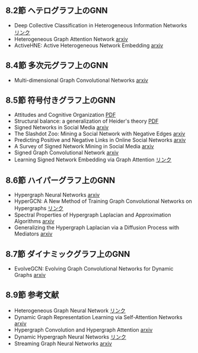 ## 8.2節 ヘテログラフ上のGNN
- Deep Collective Classification in Heterogeneous Information Networks [リンク](https://dl.acm.org/doi/10.1145/3178876.3186106)
- Heterogeneous Graph Attention Network [arxiv](https://arxiv.org/abs/1903.07293)
- ActiveHNE: Active Heterogeneous Network Embedding [arxiv](https://arxiv.org/abs/1905.05659)
## 8.4節 多次元グラフ上のGNN
- Multi-dimensional Graph Convolutional Networks [arxiv](https://arxiv.org/abs/1808.06099)
## 8.5節 符号付きグラフ上のGNN
- Attitudes and Cognitive Organization [PDF](https://snap.stanford.edu/class/cs224w-readings/heider49balance.pdf)
- Structural balance: a generalization of Heider's theory [PDF](https://ucilnica.fri.uni-lj.si/pluginfile.php/1147/course/section/4647/Cartwright%20and%20Harary%20-%20Structural%20balance%20-%20A%20generalization%20of%20Heiders%20theory%2C%201956.pdf)
- Signed Networks in Social Media [arxiv](https://arxiv.org/abs/1003.2424)
- The Slashdot Zoo: Mining a Social Network with Negative Edges [arxiv](https://arxiv.org/abs/1710.11395)
- Predicting Positive and Negative Links in Online Social Networks [arxiv](https://arxiv.org/abs/1003.2429)
- A Survey of Signed Network Mining in Social Media [arxiv](https://arxiv.org/abs/1511.07569)
- Signed Graph Convolutional Network [arxiv](https://arxiv.org/abs/1808.06354)
- Learning Signed Network Embedding via Graph Attention [リンク](https://ojs.aaai.org/index.php/AAAI/article/view/5911)
## 8.6節 ハイパーグラフ上のGNN
- Hypergraph Neural Networks [arxiv](https://arxiv.org/abs/1809.09401)
- HyperGCN: A New Method of Training Graph Convolutional Networks on Hypergraphs [リンク](https://dl.acm.org/doi/10.5555/3454287.3454422)
- Spectral Properties of Hypergraph Laplacian and Approximation Algorithms [arxiv](https://arxiv.org/abs/1605.01483)
- Generalizing the Hypergraph Laplacian via a Diffusion Process with Mediators [arxiv](https://arxiv.org/abs/1804.11128)
## 8.7節 ダイナミックグラフ上のGNN
- EvolveGCN: Evolving Graph Convolutional Networks for Dynamic Graphs [arxiv](https://arxiv.org/abs/1902.10191)
## 8.9節 参考文献
- Heterogeneous Graph Neural Network [リンク](https://dl.acm.org/doi/10.1145/3292500.3330961)
- Dynamic Graph Representation Learning via Self-Attention Networks [arxiv](https://arxiv.org/abs/1812.09430)
- Hypergraph Convolution and Hypergraph Attention [arxiv](https://arxiv.org/abs/1901.08150)
- Dynamic Hypergraph Neural Networks [リンク](https://www.ijcai.org/proceedings/2019/366)
- Streaming Graph Neural Networks [arxiv](https://arxiv.org/abs/1810.10627)